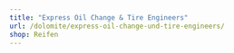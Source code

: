 ```yaml
---
title: "Express Oil Change & Tire Engineers"
url: /dolomite/express-oil-change-und-tire-engineers/
shop: Reifen
---
```

